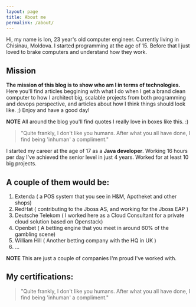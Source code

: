 ```yaml
---
layout: page
title: About me
permalink: /about/
---
```


Hi, my name is Ion, 23 year's old computer engineer. Currently living in Chisinau, Moldova.
I started programming at the age of 15. Before that I just loved to brake computers and understand
how they work. 

## Mission
**The mission of this blog is to show who am I in terms of technologies.**
Here you'll find articles beggining with what I do when I get a brand clean computer to how I architect 
big, scalable projects from both programming and devops perspective, and articles about how I think things should look like. ;)
Enjoy and have a good day!

**NOTE** All around the blog you'll find quotes I really love in boxes like this. :)

> "Quite frankly, I don't like you humans. After what you all have done,
I find being 'inhuman' a compliment."



<div class="divider"></div>

I started my career at the age of 17 as a **Java developer**.
Working 16 hours per day I've achieved the senior level in just 4 years.
Worked for at least 10 big projects. 

## A couple of them would be:

1. Extenda ( a POS system that you see in H&M, Apotheket and other shops)
2. RedHat ( contributing to the Jboss AS, and working for the Jboss EAP )
3. Deutsche Telekom ( I worked here as a Cloud Consultant for a private cloud solution based on Openstack) 
4. Openbet ( A betting engine that you meet in around 60% of the gambling scene)
5. William Hill ( Another betting company with the HQ in UK )
6. ...

**NOTE** This are just a couple of companies I'm proud I've worked with.

<div class="divider"></div>


## My certifications:

> "Quite frankly, I don't like you humans. After what you all have done,
I find being 'inhuman' a compliment."



 
